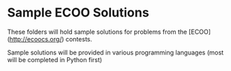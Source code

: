 Sample ECOO Solutions
================
These folders will hold sample solutions for problems from the [ECOO] (http://ecoocs.org/) contests.

Sample solutions will be provided in various programming languages (most will be completed in Python first)